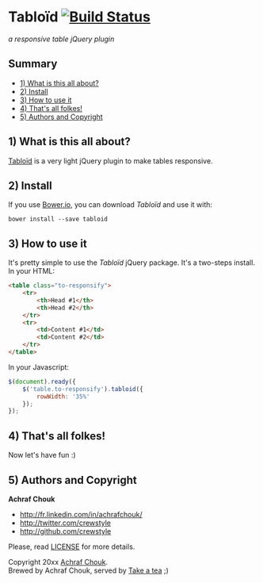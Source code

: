 # Tabloïd [![Build Status](https://travis-ci.org/crewstyle/tabloid.svg?branch=master)](https://travis-ci.org/crewstyle/tabloid)

_a responsive table jQuery plugin_


## Summary

+ [1) What is this all about?](#1-what-is-this-all-about)
+ [2) Install](#2-install)
+ [3) How to use it](#3-how-to-use-it)
+ [4) That's all folkes!](#4-thats-all-folkes)
+ [5) Authors and Copyright](#5-authors-and-copyright)


## 1) What is this all about?

[Tabloïd](https://github.com/crewstyle/tabloid) is a very light jQuery plugin to make tables responsive.  


## 2) Install

If you use [Bower.io](http://bower.io), you can download *Tabloïd* and use it with:

````
bower install --save tabloid
````


## 3) How to use it

It's pretty simple to use the *Tabloïd* jQuery package. It's a two-steps install.  
In your HTML:

````html
<table class="to-responsify">
    <tr>
        <th>Head #1</th>
        <th>Head #2</th>
    </tr>
    <tr>
        <td>Content #1</td>
        <td>Content #2</td>
    </tr>
</table>
````

In your Javascript:
````javascript
$(document).ready({
    $('table.to-responsify').tabloid({
        rowWidth: '35%'
    });
});
````


## 4) That's all folkes!

Now let's have fun :)


## 5) Authors and Copyright

**Achraf Chouk**

+ http://fr.linkedin.com/in/achrafchouk/
+ http://twitter.com/crewstyle
+ http://github.com/crewstyle

Please, read [LICENSE](https://github.com/crewstyle/tabloid/blob/master/LICENSE "LICENSE") for more details.

Copyright 20xx [Achraf Chouk](http://github.com/crewstyle "Achraf Chouk").  
Brewed by Achraf Chouk, served by [Take a tea](http://www.takeatea.com "Take a tea") ;)
